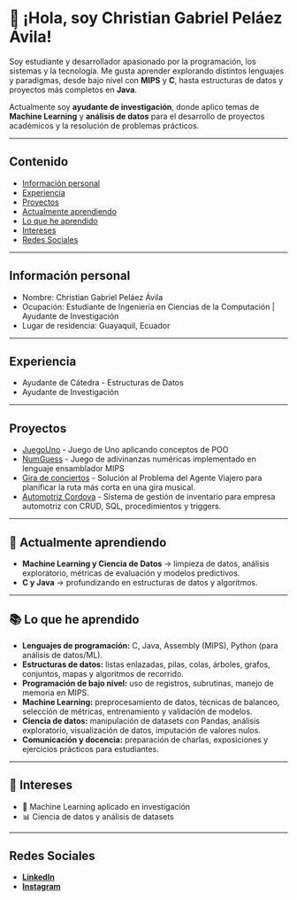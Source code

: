 # 👋 ¡Hola, soy Christian Gabriel Peláez Ávila!
Soy estudiante y desarrollador apasionado por la programación, los sistemas y la tecnología. Me gusta aprender explorando distintos lenguajes y paradigmas, desde bajo nivel con **MIPS** y **C**, hasta estructuras de datos y proyectos más completos en **Java**.  

Actualmente soy **ayudante de investigación**, donde aplico temas de **Machine Learning** y **análisis de datos** para el desarrollo de proyectos académicos y la resolución de problemas prácticos.    

---

## Contenido
* [Información personal](#información-personal)
* [Experiencia](#experiencia)
* [Proyectos](#proyectos)
* [Actualmente aprendiendo](#-actualmente-aprendiendo)
* [Lo que he aprendido](#-lo-que-he-aprendido)
* [Intereses](#-intereses)
* [Redes Sociales](#redes-sociales)

---

## Información personal
* Nombre: Christian Gabriel Peláez Ávila  
* Ocupación: Estudiante de Ingeniería en Ciencias de la Computación | Ayudante de Investigación  
* Lugar de residencia: Guayaquil, Ecuador  

---

## Experiencia
* Ayudante de Cátedra - Estructuras de Datos  
* Ayudante de Investigación  

---

## Proyectos
* [JuegoUno](https://github.com/gabriel12305/unoProyecto) - Juego de Uno aplicando conceptos de POO  
* [NumGuess](https://github.com/gabriel12305/Proyecto_Organizacion_Computadores) - Juego de adivinanzas numéricas implementado en lenguaje ensamblador MIPS  
* [Gira de conciertos](https://github.com/leno-mpm/Gira-de-Concierto) - Solución al Problema del Agente Viajero para planificar la ruta más corta en una gira musical.  
* [Automotriz Cordova](https://github.com/leno-mpm/Automotriz-Cordova) - Sistema de gestión de inventario para empresa automotriz con CRUD, SQL, procedimientos y triggers.  

---

## 🌱 Actualmente aprendiendo
- **Machine Learning y Ciencia de Datos** → limpieza de datos, análisis exploratorio, métricas de evaluación y modelos predictivos.  
- **C y Java** → profundizando en estructuras de datos y algoritmos.  

---

## 📚 Lo que he aprendido
- **Lenguajes de programación:** C, Java, Assembly (MIPS), Python (para análisis de datos/ML).  
- **Estructuras de datos:** listas enlazadas, pilas, colas, árboles, grafos, conjuntos, mapas y algoritmos de recorrido.
- **Programación de bajo nivel:** uso de registros, subrutinas, manejo de memoria en MIPS.  
- **Machine Learning:** preprocesamiento de datos, técnicas de balanceo, selección de métricas, entrenamiento y validación de modelos.  
- **Ciencia de datos:** manipulación de datasets con Pandas, análisis exploratorio, visualización de datos, imputación de valores nulos.  
- **Comunicación y docencia:** preparación de charlas, exposiciones y ejercicios prácticos para estudiantes.  

---

## 🚀 Intereses
- 🤖 Machine Learning aplicado en investigación  
- 📊 Ciencia de datos y análisis de datasets   
  
---

## Redes Sociales
* [**LinkedIn**](https://www.linkedin.com/in/gabriel-peláez-a28917297)  
* [**Instagram**](https://www.instagram.com/gabriel_pelaez05) 
